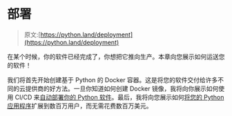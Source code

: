 # 部署

> 原文:[https://python.land/deployment](https://python.land/deployment)

在某个时候，你的软件已经完成了，你想把它推向生产。本章向您展示如何运送您的软件！

我们将首先开始创建基于 Python 的 Docker 容器。这是将您的软件交付给许多不同的云提供商的好方法。一旦你知道如何创建 Docker 镜像，我将向你展示如何使用 CI/CD 来[自动部署你的 Python 软件](https://python.land/deployment/ci-cd-automatically-build-and-deploy-your-python-application)。最后，我将向您展示如何[将您的 Python 应用程序](https://python.land/deployment/guerrilla-scaling-your-web-application-to-millions-of-users)扩展到数百万用户，而无需花费数百万美元。